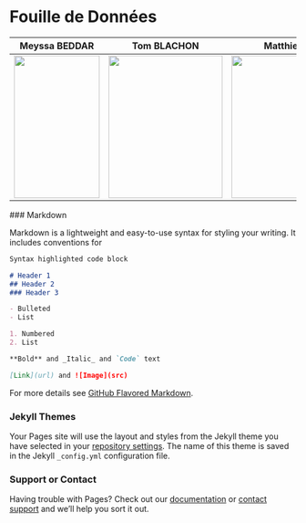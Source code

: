 # Fouille de Données
<head>
    <table CELLSPACING="0" BORDER="0">
        <thead CELLSPACING="0" BORDER="0">
            <tr CELLSPACING="0" BORDER="0">
                <th align="center" CELLSPACING="0" BORDER="0">Meyssa BEDDAR</th>
                <th align="center" CELLSPACING="0" BORDER="0">Tom BLACHON</th>
                <th align="center" CELLSPACING="0" BORDER="0">Matthieu SIMOES</th>
            </tr>
        </thead CELLSPACING="0" BORDER="0">
        <tbody CELLSPACING="0" BORDER="0">
            <tr CELLSPACING="0" BORDER="0">
                <td align="center" CELLSPACING="0" BORDER="0"><img src="https://user-images.githubusercontent.com/72613969/108885128-b47ef580-7607-11eb-9342-6c32a4a504f2.jpg" width="150" height="250"></td>
                <td align="center" CELLSPACING="0" BORDER="0"><img src="https://user-images.githubusercontent.com/71490738/108892546-4ab71980-7610-11eb-8c2e-8de36b1260f0.jpg" width="200" height="250"></td>
                <td align="center" CELLSPACING="0" BORDER="0"><img src="https://user-images.githubusercontent.com/72613969/108886341-26a40a00-7609-11eb-8c06-92a1072fd7a6.jpg" width="250" height="250"></td>
            </tr>
        </tbody>
    </table>
</head>
### Markdown

Markdown is a lightweight and easy-to-use syntax for styling your writing. It includes conventions for

```markdown
Syntax highlighted code block

# Header 1
## Header 2
### Header 3

- Bulleted
- List

1. Numbered
2. List

**Bold** and _Italic_ and `Code` text

[Link](url) and ![Image](src)
```

For more details see [GitHub Flavored Markdown](https://guides.github.com/features/mastering-markdown/).

### Jekyll Themes

Your Pages site will use the layout and styles from the Jekyll theme you have selected in your [repository settings](https://github.com/Peadz/Fouille_de_Donnees/settings). The name of this theme is saved in the Jekyll `_config.yml` configuration file.

### Support or Contact

Having trouble with Pages? Check out our [documentation](https://docs.github.com/categories/github-pages-basics/) or [contact support](https://support.github.com/contact) and we’ll help you sort it out.
